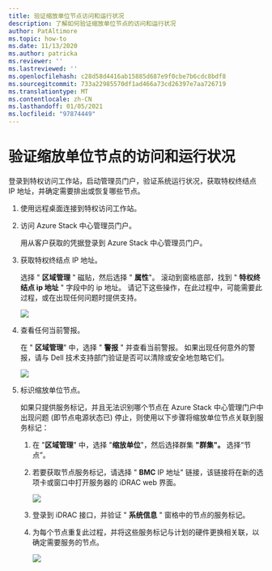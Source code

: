 ```yaml
---
title: 验证缩放单位节点访问和运行状况
description: 了解如何验证缩放单位节点的访问和运行状况
author: PatAltimore
ms.topic: how-to
ms.date: 11/13/2020
ms.author: patricka
ms.reviewer: ''
ms.lastreviewed: ''
ms.openlocfilehash: c28d58d4416ab15885d687e9f0cbe7b6cdc8bdf8
ms.sourcegitcommit: 733a22985570df1ad466a73cd26397e7aa726719
ms.translationtype: MT
ms.contentlocale: zh-CN
ms.lasthandoff: 01/05/2021
ms.locfileid: "97874449"
---
```

# <a name="verifying-scale-unit-node-access-and-health"></a>验证缩放单位节点的访问和运行状况



登录到特权访问工作站，启动管理员门户，验证系统运行状况，获取特权终结点 IP 地址，并确定需要排出或恢复哪些节点。

1.  使用远程桌面连接到特权访问工作站。

2.  访问 Azure Stack 中心管理员门户。

    用从客户获取的凭据登录到 Azure Stack 中心管理员门户。
        
3.  获取特权终结点 IP 地址。


    选择 " **区域管理** " 磁贴，然后选择 " **属性**"。 滚动到窗格底部，找到 " **特权终结点 ip 地址** " 字段中的 ip 地址。 请记下这些操作，在此过程中，可能需要此过程，或在出现任何问题时提供支持。

    [![](media/image-18-inline.png)](media/image-18-expanded.png)
    
4.  查看任何当前警报。

    在 " **区域管理**" 中，选择 " **警报** " 并查看当前警报。 如果出现任何意外的警报，请与 Dell 技术支持部门验证是否可以清除或安全地忽略它们。
    
    [![](media/image-19-inline.png)](media/image-19-expanded.png)
    
5.  标识缩放单位节点。

    如果只提供服务标记，并且无法识别哪个节点在 Azure Stack 中心管理门户中出现问题 (即节点电源状态已) 停止，则使用以下步骤将缩放单位节点关联到服务标记：
    
    1.  在 "**区域管理**" 中，选择 "**缩放单位**"，然后选择群集 **"群集"。** 选择“节点”。
    
    1.  若要获取节点服务标记，请选择 " **BMC** IP 地址" 链接，该链接将在新的选项卡或窗口中打开服务器的 iDRAC web 界面。

        [![](media/image-20-inline.png)](media/image-20-expanded.png) 
    
    1.  登录到 iDRAC 接口，并验证 " **系统信息** " 窗格中的节点的服务标记。
    
    1.  为每个节点重复此过程，并将这些服务标记与计划的硬件更换相关联，以确定需要服务的节点。

        [![](media/image-21-inline.png)](media/image-21-expanded.png)
    
